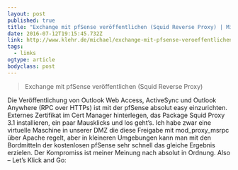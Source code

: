 ```yaml
---
layout: post 
published: true 
title: "Exchange mit pfSense veröffentlichen (Squid Reverse Proxy) | Michael Klehr" 
date: 2016-07-12T19:15:45.732Z 
link: http://www.klehr.de/michael/exchange-mit-pfsense-veroeffentlichen-squid-reverse-proxy/ 
tags:
  - links
ogtype: article 
bodyclass: post 
---
```


> Exchange mit pfSense veröffentlichen (Squid Reverse Proxy)

Die Veröffentlichung von Outlook Web Access, ActiveSync und Outlook Anywhere (RPC over HTTPs) ist mit der pfSense absolut easy einzurichten. Externes Zertifikat im Cert Manager hinterlegen, das Package Squid Proxy 3.1 installieren, ein paar Mausklicks und los geht’s. Ich habe zwar eine virtuelle Maschine in unserer DMZ die diese Freigabe mit mod_proxy_msrpc über Apache regelt, aber in kleineren Umgebungen kann man mit den Bordmitteln der kostenlosen pfSense sehr schnell das gleiche Ergebnis erzielen. Der Kompromiss ist meiner Meinung nach absolut in Ordnung. Also – Let’s Klick and Go: